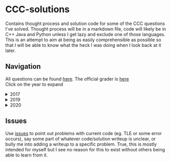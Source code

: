 # CCC-solutions

Contains thought process and solution code for some of the CCC questions I've solved. Thought process will be in a markdown file, code will likely be in C++ Java and Python unless I get lazy and exclude one of those languages. This is an attempt to aim at being as easily comprehensible as possible so that *I* will be able to know what the heck I was doing when I look back at it later.

## Navigation

All questions can be found [here](https://cemc.uwaterloo.ca/contests/past_contests.html#ccc). The official grader is [here](https://cccgrader.com/)  
Click on the year to expand

<details>
<summary>2017</summary>

|Problem|Name|
|-|-|
|S2|[High Tide, Low Tide](./CCC_2017/S2/README.md)|

</details>
<details>
<summary>2019</summary>

|Problem|Name|
|-|-|
|J4|[Flipper](./CCC_2019/S1/README.md)|
|S1|[Flipper](./CCC_2019/S1/README.md)|
|S2|[Pretty Average Primes](./CCC_2019/S2/README.md)

</details>
<details>
<summary>2020</summary>

|Problem|Name|
|-------|----|
|J5|[Escape Room](./CCC_2020/S2/README.md)
|S1|[Surmising a Sprinter's Speed](./CCC_2020/S1/README.md)|
|S2|[Escape Room](./CCC_2020/S2/README.md)|

</details>

## Issues

Use [issues](https://github.com/vivian-dai/CCC-solutions/issues) to point out problems with current code (eg. TLE or some error occurs), say some part of whatever code/solution writeup is unclear, or bully me into adding a writeup to a specific problem. True, this is mostly intended for myself but I see no reason for this to exist without others being able to learn from it.
